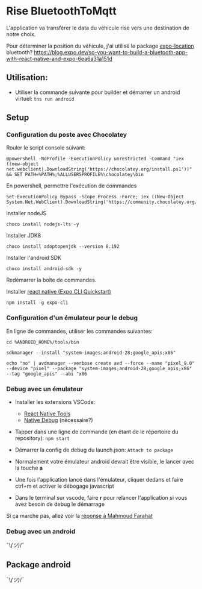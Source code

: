 # Rise BluetoothToMqtt

L'application va transférer le data du véhicule rise vers une destination de notre choix.

Pour déterminer la position du véhicule, j'ai utilisé le package [expo-location](https://docs.expo.dev/versions/latest/sdk/location/)
bluetooth? https://blog.expo.dev/so-you-want-to-build-a-bluetooth-app-with-react-native-and-expo-6ea6a31a151d
## Utilisation:

* Utiliser la commande suivante pour builder et démarrer un android virtuel: ``` tns run android ```

## Setup

### Configuration du poste avec Chocolatey

Rouler le script console suivant:
```
@powershell -NoProfile -ExecutionPolicy unrestricted -Command "iex ((new-object net.webclient).DownloadString('https://chocolatey.org/install.ps1'))" && SET PATH=%PATH%;%ALLUSERSPROFILE%\chocolatey\bin
```

En powershell, permettre l'exécution de commandes
```
Set-ExecutionPolicy Bypass -Scope Process -Force; iex ((New-Object System.Net.WebClient).DownloadString('https://community.chocolatey.org/install.ps1'))
```

Installer nodeJS
```
choco install nodejs-lts -y
```

Installer JDK8
```
choco install adoptopenjdk --version 8.192
```

Installer l'android SDK
```
choco install android-sdk -y
```
Redémarrer la boîte de commandes.

Installer [react native (Expo CLI Quickstart)](https://v7.docs.nativescript.org/angular/start/ns-setup-win)
```
npm install -g expo-cli
```


### Configuration d'un émulateur pour le debug
En ligne de commandes, utiliser les commandes suivantes:
```
cd %ANDROID_HOME%/tools/bin
```
```
sdkmanager --install "system-images;android-28;google_apis;x86"
```
```
echo "no" | avdmanager --verbose create avd --force --name "pixel_9.0" --device "pixel" --package "system-images;android-28;google_apis;x86" --tag "google_apis" --abi "x86
```

### Debug avec un émulateur

* Installer les extensions VSCode:
  * [React Native Tools](https://marketplace.visualstudio.com/items?itemName=msjsdiag.vscode-react-native)
  * [Native Debug](https://marketplace.visualstudio.com/items?itemName=webfreak.debug) (nécessaire?)

* Tapper dans une ligne de commande (en étant de le répertoire du repository):
```npm start```
* Démarrer la config de debug du launch.json: ```Attach to package```
* Normalement votre émulateur android devrait être visible, le lancer avec la touche **a** 
* Une fois l'application lancé dans l'émulateur, cliquer dedans et faire ctrl+m et activer le débogage javascript
* Dans le terminal sur vscode, faire **r** pour relancer l'application si vous avez besoin de debug le démarrage

Si ça marche pas, allez voir la [réponse à Mahmoud Farahat](https://stackoverflow.com/questions/57412994/cant-debug-expo-project-on-vscode)

### Debug avec un android

¯\\_(ツ)_/¯

## Package android

¯\\_(ツ)_/¯
